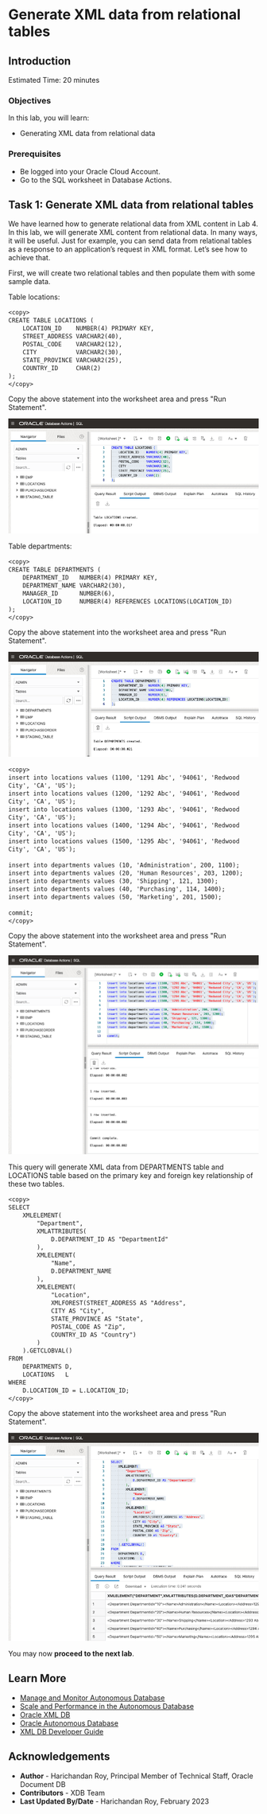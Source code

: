 # Generate XML data from relational tables

## Introduction

Estimated Time: 20 minutes

### Objectives
In this lab, you will learn:
-	Generating XML data from relational data

### Prerequisites
- Be logged into your Oracle Cloud Account.
- Go to the SQL worksheet in Database Actions.

## Task 1: Generate XML data from relational tables

We have learned how to generate relational data from XML content in Lab 4. In this lab, we will generate XML content from relational data. In many ways, it will be useful. Just for example, you can send data from relational tables as a response to an application’s request in XML format. Let’s see how to achieve that.

First, we will create two relational tables and then populate them with some sample data.

Table locations:
```
<copy>
CREATE TABLE LOCATIONS (
    LOCATION_ID    NUMBER(4) PRIMARY KEY,
    STREET_ADDRESS VARCHAR2(40),
    POSTAL_CODE    VARCHAR2(12),
    CITY           VARCHAR2(30),
    STATE_PROVINCE VARCHAR2(25),
    COUNTRY_ID     CHAR(2)
);
</copy>
```

Copy the above statement into the worksheet area and press "Run Statement".

![LOCATIONS table](./images/img-2.png)

Table departments:
```
<copy>
CREATE TABLE DEPARTMENTS (
    DEPARTMENT_ID   NUMBER(4) PRIMARY KEY,
    DEPARTMENT_NAME VARCHAR2(30),
    MANAGER_ID      NUMBER(6),
    LOCATION_ID     NUMBER(4) REFERENCES LOCATIONS(LOCATION_ID)
);
</copy>
```

Copy the above statement into the worksheet area and press "Run Statement".

![DEPARTMENTS table](./images/img-1.png)


```
<copy>
insert into locations values (1100, '1291 Abc', '94061', 'Redwood City', 'CA', 'US');
insert into locations values (1200, '1292 Abc', '94061', 'Redwood City', 'CA', 'US');
insert into locations values (1300, '1293 Abc', '94061', 'Redwood City', 'CA', 'US');
insert into locations values (1400, '1294 Abc', '94061', 'Redwood City', 'CA', 'US');
insert into locations values (1500, '1295 Abc', '94061', 'Redwood City', 'CA', 'US');

insert into departments values (10, 'Administration', 200, 1100);
insert into departments values (20, 'Human Resources', 203, 1200);
insert into departments values (30, 'Shipping', 121, 1300);
insert into departments values (40, 'Purchasing', 114, 1400);
insert into departments values (50, 'Marketing', 201, 1500);

commit;
</copy>
```

Copy the above statement into the worksheet area and press "Run Statement".

![Populate and DEPARTMENTS LOCATIONS](./images/img-3.png)

This query will generate XML data from DEPARTMENTS table and LOCATIONS table based on the primary key and foreign key relationship of these two tables.

```
<copy>
SELECT
    XMLELEMENT(
        "Department",
        XMLATTRIBUTES(
            D.DEPARTMENT_ID AS "DepartmentId"
        ),
        XMLELEMENT(
            "Name",
            D.DEPARTMENT_NAME
        ),
        XMLELEMENT(
            "Location",
            XMLFOREST(STREET_ADDRESS AS "Address",
            CITY AS "City",
            STATE_PROVINCE AS "State",
            POSTAL_CODE AS "Zip",
            COUNTRY_ID AS "Country")
        )
    ).GETCLOBVAL()
FROM
    DEPARTMENTS D,
    LOCATIONS   L
WHERE
    D.LOCATION_ID = L.LOCATION_ID;
</copy>
```

Copy the above statement into the worksheet area and press "Run Statement".

![XML data from relational data](./images/img-4.png)

You may now **proceed to the next lab**.

## Learn More

- [Manage and Monitor Autonomous Database](https://apexapps.oracle.com/pls/apex/dbpm/r/livelabs/view-workshop?wid=553)
- [Scale and Performance in the Autonomous Database](https://apexapps.oracle.com/pls/apex/dbpm/r/livelabs/view-workshop?wid=608)
- [Oracle XML DB](https://www.oracle.com/database/technologies/appdev/xmldb.html)
- [Oracle Autonomous Database](https://www.oracle.com/database/autonomous-database.html)
- [XML DB Developer Guide](https://docs.oracle.com/en/database/oracle/oracle-database/23/adxdb/index.html)


## Acknowledgements
* **Author** - Harichandan Roy, Principal Member of Technical Staff, Oracle Document DB
* **Contributors** -  XDB Team
* **Last Updated By/Date** - Harichandan Roy, February 2023
